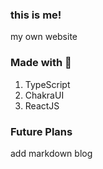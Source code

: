 ### this is me!
my own website

### Made with 💙
1. TypeScript
2. ChakraUI
3. ReactJS

### Future Plans
add markdown blog

